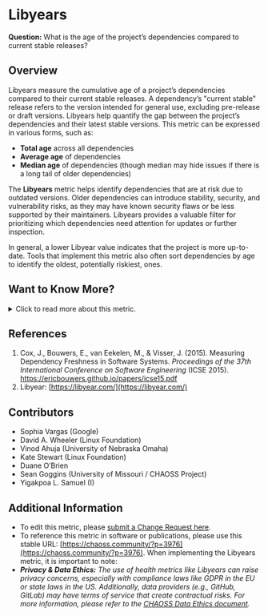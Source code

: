 # Libyears

**Question:** What is the age of the project’s dependencies compared to current stable releases?

## Overview
Libyears measure the cumulative age of a project’s dependencies compared to their current stable releases. A dependency’s "current stable" release refers to the version intended for general use, excluding pre-release or draft versions. Libyears help quantify the gap between the project’s dependencies and their latest stable versions. This metric can be expressed in various forms, such as:
- **Total age** across all dependencies
- **Average age** of dependencies
- **Median age** of dependencies (though median may hide issues if there is a long tail of older dependencies)

The **Libyears** metric helps identify dependencies that are at risk due to outdated versions. Older dependencies can introduce stability, security, and vulnerability risks, as they may have known security flaws or be less supported by their maintainers. Libyears provides a valuable filter for prioritizing which dependencies need attention for updates or further inspection.

In general, a lower Libyear value indicates that the project is more up-to-date. Tools that implement this metric also often sort dependencies by age to identify the oldest, potentially riskiest, ones.

## Want to Know More?

<span markdown="1"><details>
<summary>Click to read more about this metric.</summary>

### Data Collection Strategies
Most tools that calculate Libyears provide dependency versions and calculate the gap between current stable releases and the project’s versions. Note that some tools may include version number differences (e.g., 1.1.1 vs. 1.2.3), but since version numbering schemes vary, this metric focuses on measuring the age of dependencies based on release dates.
 * **Parameters:**
Libyears are typically calculated within the context of a particular ecosystem (e.g., JavaScript or Maven). Cross-ecosystem calculations are more complex and may require a comprehensive Software Bill of Materials (SBOM).

This metric can account for:
- **Direct dependencies** only, or include **transitive dependencies** (dependencies of dependencies). Including transitive dependencies often highlights additional risks but is not supported by all tools.
- **Current stable branches:** Only the latest stable branch of a project is typically considered current. However, older branches that are still actively supported may also be acceptable. It is important that any report clearly states the criteria used.
- **Grace periods:** By default, no grace period is included when calculating how "current" a dependency is. However, if used, it should be explicitly noted in reports.

### Filters
Libyears calculations can be filtered to offer a more focused analysis:
- **Dependency level:** Direct dependencies vs. inclusion of transitive dependencies as defined in the [Upstream Code Dependencies]((https://github.com/chaoss/wg-risk/blob/master/focus-areas/dependency-risk-assessment/upstream-code-dependencies.md) metric.
- **Cumulative Libyears:** Summing the age of all dependencies.
- **Average age:** Mean age of all dependencies.
- **Median age:** Middle value of all dependency ages (though it may mask issues due to long tails).
- **Sorted list:** Dependencies sorted by age, oldest first, to quickly identify those most at risk.

### Visualizations
This is an example of Libyear as a cumulative measure of Libyears for direct dependencies, in this case with a cumulative value of 103.78 cumulative libyears. 

![LibYear Visualization](https://raw.githubusercontent.com/chaoss/wg-risk/main/focus-areas/dependency-risk-assessment/images/libyear.png)

This image is source from https://github.com/nasirhjafri/libyear 

*Figure 1: Cumulative Libyears for a project’s direct dependencies.[Source](https://github.com/nasirhjafri/libyear)*

</details></span>

## References
1. Cox, J., Bouwers, E., van Eekelen, M., & Visser, J. (2015). Measuring Dependency Freshness in Software Systems. *Proceedings of the 37th International Conference on Software Engineering* (ICSE 2015). https://ericbouwers.github.io/papers/icse15.pdf
2. Libyear: [https://libyear.com/](https://libyear.com/)

## Contributors
- Sophia Vargas (Google)
- David A. Wheeler (Linux Foundation)
- Vinod Ahuja (University of Nebraska Omaha)
- Kate Stewart (Linux Foundation)
- Duane O’Brien
- Sean Goggins (University of Missouri / CHAOSS Project)
- Yigakpoa L. Samuel (I)

## Additional Information
- To edit this metric, please [submit a Change Request here](https://github.com/chaoss/wg-risk/blob/main/focus-areas/dependency-risk-assessment/libyear.md).  
- To reference this metric in software or publications, please use this stable URL: [https://chaoss.community/?p=3976](https://chaoss.community/?p=3976).
When implementing the Libyears metric, it is important to note:
- ***Privacy & Data Ethics:** The use of health metrics like Libyears can raise privacy concerns, especially with compliance laws like GDPR in the EU or state laws in the US. Additionally, data providers (e.g., GitHub, GitLab) may have terms of service that create contractual risks. For more information, please refer to the [CHAOSS Data Ethics document](https://chaoss.community/metric-data-ethics/).*

<!-- # For groupings in the knowledge base
 Context tags: Project Dependencies, 
 Keyword tags: Age, Dependency, Dependent, Obsolete, Release, Risk
 →
